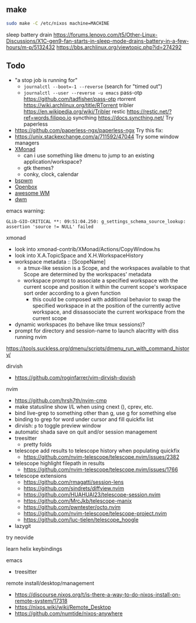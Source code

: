 ## make

``` sh
sudo make -C /etc/nixos machine=MACHINE
```

sleep battery drain
https://forums.lenovo.com/t5/Other-Linux-Discussions/X1C-gen9-fan-starts-in-sleep-mode-drains-battery-in-a-few-hours/m-p/5132432
https://bbs.archlinux.org/viewtopic.php?id=274292

## Todo
- "a stop job is running for"
  - `journalctl --boot=-1 --reverse` (search for "timed out")
  - `journalctl --user --reverse -u emacs`
pass-otp https://github.com/tadfisher/pass-otp
rtorrent https://wiki.archlinux.org/title/RTorrent
tribler https://en.wikipedia.org/wiki/Tribler
restic https://restic.net/?ref=words.filippo.io
syncthing https://docs.syncthing.net/
Try paperless
- https://github.com/paperless-ngx/paperless-ngx
Try this fix:
- https://unix.stackexchange.com/a/711592/47044
Try some window managers
- [XMonad](http://xmonad.org)
  - can i use something like dmenu to jump to an existing application/workspace?
  - gtk themes?
  - conky, clock, calendar
- [bspwm](https://github.com/baskerville/bspwm)
- [Openbox](http://openbox.org/wiki/Main_Page)
- [awesome WM](https://awesomewm.org)
- [dwm](https://dwm.suckless.org)

emacs warning:
```
GLib-GIO-CRITICAL **: 09:51:04.250: g_settings_schema_source_lookup: assertion 'source != NULL' failed
```

xmonad
- look into xmonad-contrib/XMonad/Actions/CopyWindow.hs
- look into X.A.TopicSpace and X.H.WorkspaceHistory
- workspace metadata :: [ScopeName]
  - a tmux-like session is a Scope, and the workspaces available to that Scope are determined by the workspaces' metadata
  - workspace prompt to associate a specified workspace with the current scope and position it within the current scope's workspace sort order according to a given function
    - this could be composed with additional behavior to swap the specified workspace in at the position of the currently active workspace, and dissassociate the current workspace from the current scope
- dynamic workspaces (to behave like tmux sessions)?
- prompt for directory and session-name to launch alacritty with diss running nvim

https://tools.suckless.org/dmenu/scripts/dmenu_run_with_command_history/

dirvish
- https://github.com/roginfarrer/vim-dirvish-dovish

nvim
- https://github.com/hrsh7th/nvim-cmp
- make statusline show l/L when using cnext (<M-n>), cprev, etc.
- bind live-grep to something other than g<Space>, use g<Space> for something else
- binding to grep for word under cursor and fill quickfix list
- dirvish: `p` to toggle preview window
- automatic shada save on quit and/or session management
- treesitter
  - pretty folds
- telescope add results to telescope history when populating quickfix
  - https://github.com/nvim-telescope/telescope.nvim/issues/2382
- telescope highlight filepath in results
  - https://github.com/nvim-telescope/telescope.nvim/issues/1766
- telescope extensions
  - https://github.com/rmagatti/session-lens
  - https://github.com/sindrets/diffview.nvim
  - https://github.com/HUAHUAI23/telescope-session.nvim
  - https://github.com/MrcJkb/telescope-manix
  - https://github.com/pwntester/octo.nvim
  - https://github.com/nvim-telescope/telescope-project.nvim
  - https://github.com/luc-tielen/telescope_hoogle
- lazygit

try neovide

learn helix keybindings

emacs
- treesitter

remote install/desktop/management
- https://discourse.nixos.org/t/is-there-a-way-to-do-nixos-install-on-remote-system/17318
- https://nixos.wiki/wiki/Remote_Desktop
- https://github.com/numtide/nixos-anywhere
